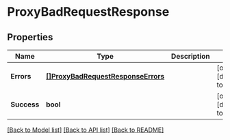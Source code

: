 # ProxyBadRequestResponse

## Properties
Name | Type | Description | Notes
------------ | ------------- | ------------- | -------------
**Errors** | [**[]ProxyBadRequestResponseErrors**](ProxyBadRequestResponse_Errors.md) |  | [optional] [default to null]
**Success** | **bool** |  | [optional] [default to null]

[[Back to Model list]](../README.md#documentation-for-models) [[Back to API list]](../README.md#documentation-for-api-endpoints) [[Back to README]](../README.md)


